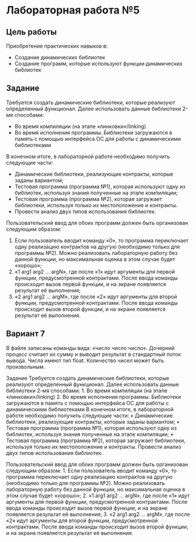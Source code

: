 # Лабораторная работа №5  

## Цель работы  
Приобретение практических навыков в:
- Создание динамических библиотек
- Создание программ, которые используют функции динамических библиотек

## Задание  

Требуется создать динамические библиотеки, которые реализуют определенный функционал. Далее использовать данные библиотеки 2-мя способами:
- Во время компиляции (на этапе «линковки»/linking)
- Во время исполнения программы. Библиотеки загружаются в память с помощью интерфейса ОС для работы с динамическими библиотеками


В конечном итоге, в лабораторной работе необходимо получить следующие части:
- Динамические библиотеки, реализующие контракты, которые заданы вариантом;
- Тестовая программа (программа №1), которая используют одну из библиотек, используя знания полученные на этапе компиляции;
- Тестовая программа (программа №2), которая загружает библиотеки, используя только их местоположение и контракты.
- Провести анализ двух типов использования библиотек.

Пользовательский ввод для обоих программ должен быть организован следующим образом:
1. Если пользователь вводит команду «0», то программа переключает одну реализацию контрактов на другую (необходимо только для программы №2). Можно реализовать лабораторную работу без данной функции, но максимальная оценка в этом случае будет «хорошо»;
2. «1 arg1 arg2 … argN», где после «1» идут аргументы для первой функции, предусмотренной контрактами. После ввода команды происходит вызов первой функции, и на экране появляется результат её выполнения;
3. «2 arg1 arg2 … argM», где после «2» идут аргументы для второй функции, предусмотренной контрактами. После ввода команды происходит вызов второй функции, и на экране появляется результат её выполнения.


## Вариант 7  
В файле записаны команды вида: «число число число». Дочерний процесс считает их сумму и выводит результат в стандартный поток вывода. Числа имеют тип float. Количество чисел может быть произвольным.


Задание
Требуется создать динамические библиотеки, которые реализуют определенный функционал. Далее использовать данные библиотеки 2-мя способами:
    1. Во время компиляции (на этапе «линковки»/linking)
    2. Во время исполнения программы. Библиотеки загружаются в память с помощью интерфейса ОС для работы с динамическими библиотеками
В конечном итоге, в лабораторной работе необходимо получить следующие части:
    • Динамические библиотеки, реализующие контракты, которые заданы вариантом;
    • Тестовая программа (программа №1), которая используют одну из библиотек, используя знания полученные на этапе компиляции;
    • Тестовая программа (программа №2), которая загружает библиотеки, используя только их местоположение и контракты.
Провести анализ двух типов использования библиотек.

Пользовательский ввод для обоих программ должен быть организован следующим образом:
    1. Если пользователь вводит команду «0», то программа переключает одну реализацию контрактов на другую (необходимо только для программы №2). Можно реализовать лабораторную работу без данной функции, но максимальная оценка в этом случае будет «хорошо»;
    2. «1 arg1 arg2 … argN», где после «1» идут аргументы для первой функции, предусмотренной контрактами. После ввода команды происходит вызов первой функции, и на экране появляется результат её выполнения;
    3. «2 arg1 arg2 … argM», где после «2» идут аргументы для второй функции, предусмотренной контрактами. После ввода команды происходит вызов второй функции, и на экране появляется результат её выполнения.
